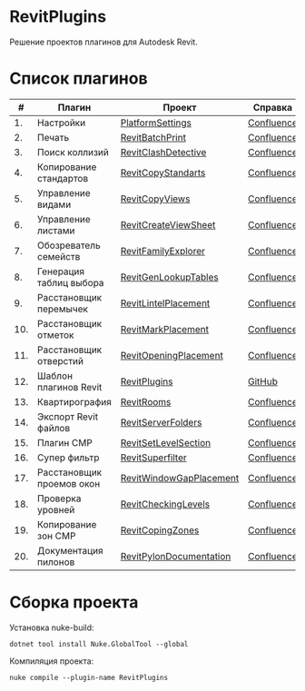 # RevitPlugins
Решение проектов плагинов для Autodesk Revit.

# Список плагинов

| #   | Плагин                    | Проект                                             | Справка                                                                 | Вкладка                                             | Панель        |
|-----|---------------------------|----------------------------------------------------|-------------------------------------------------------------------------|-----------------------------------------------------|---------------|
| 1.  | Настройки                 | [PlatformSettings](PlatformSettings)               | [Confluence](https://kb.a101.ru/pages/viewpage.action?pageId=67829987)  | [BIM](https://github.com/dosymep/BIMExtensions)     | Установки     |
| 2.  | Печать                    | [RevitBatchPrint](RevitBatchPrint)                 | [Confluence](https://kb.a101.ru/pages/viewpage.action?pageId=67829996)  | [BIM](https://github.com/dosymep/BIMExtensions)     | Листы         |
| 3.  | Поиск коллизий            | [RevitClashDetective](RevitClashDetective)         | [Confluence](https://kb.a101.ru/pages/viewpage.action?pageId=67830002)  | [BIM](https://github.com/dosymep/BIMExtensions)     | Проверки      |
| 4.  | Копирование стандартов    | [RevitCopyStandarts](RevitCopyStandarts)           | [Confluence](https://kb.a101.ru/pages/viewpage.action?pageId=67846251)  | [BIM](https://github.com/dosymep/BIMExtensions)     | Прочее        |
| 5.  | Управление видами         | [RevitCopyViews](RevitCopyViews)                   | [Confluence](https://kb.a101.ru/pages/viewpage.action?pageId=67829994)  | [BIM](https://github.com/dosymep/BIMExtensions)     | Виды          |
| 6.  | Управление листами        | [RevitCreateViewSheet](RevitCreateViewSheet)       | [Confluence](https://kb.a101.ru/pages/viewpage.action?pageId=67829996)  | [BIM](https://github.com/dosymep/BIMExtensions)     | Листы         |
| 7.  | Обозреватель семейств     | [RevitFamilyExplorer](RevitFamilyExplorer)         | [Confluence](https://kb.a101.ru/pages/viewpage.action?pageId=67829981)  | [Admin](https://github.com/dosymep/AdminExtensions) | Доработка     |
| 8.  | Генерация таблиц выбора   | [RevitGenLookupTables](RevitGenLookupTables)       | [Confluence](https://kb.a101.ru/pages/viewpage.action?pageId=67829981)  | [Admin](https://github.com/dosymep/AdminExtensions) | Доработка     |
| 9.  | Расстановщик перемычек    | [RevitLintelPlacement](RevitLintelPlacement)       | [Confluence](https://kb.a101.ru/pages/viewpage.action?pageId=67829981)  | [Admin](https://github.com/dosymep/AdminExtensions) | Доработка     |
| 10. | Расстановщик отметок      | [RevitMarkPlacement](RevitMarkPlacement)           | [Confluence](https://kb.a101.ru/pages/viewpage.action?pageId=67829985)  | [КР](https://github.com/dosymep/KRExtensions)       | Отметки       |
| 11. | Расстановщик отверстий    | [RevitOpeningPlacement](RevitOpeningPlacement)     | [Confluence](https://kb.a101.ru/pages/viewpage.action?pageId=67829981)  | [BIM](https://github.com/dosymep/BIMExtensions)     | ###           |
| 12. | Шаблон плагинов Revit     | [RevitPlugins](RevitPlugins)                       | [GitHub](https://github.com/dosymep/RevitPluginTemplate)                | ###                                                 | ###           |
| 13. | Квартирография            | [RevitRooms](RevitRooms)                           | [Confluence](https://kb.a101.ru/pages/viewpage.action?pageId=67841778)  | [АР](https://github.com/dosymep/ARExtensions)       | Квартирограия |
| 14. | Экспорт Revit файлов      | [RevitServerFolders](RevitServerFolders)           | [Confluence](https://kb.a101.ru/pages/viewpage.action?pageId=67830006)  | [BIM](https://github.com/dosymep/BIMExtensions)     | Экспорт       |
| 15. | Плагин СМР                | [RevitSetLevelSection](RevitSetLevelSection)       | [Confluence](https://kb.a101.ru/pages/viewpage.action?pageId=82619824)  | [BIM](https://github.com/dosymep/BIMExtensions)     | СМР           |
| 16. | Супер фильтр              | [RevitSuperfilter](RevitSuperfilter)               | [Confluence](https://kb.a101.ru/pages/viewpage.action?pageId=67829991)  | [BIM](https://github.com/dosymep/BIMExtensions)     | Выборка       |
| 17. | Расстановщик проемов окон | [RevitWindowGapPlacement](RevitWindowGapPlacement) | [Confluence](https://kb.a101.ru/pages/viewpage.action?pageId=67829981)  | [BIM](https://github.com/dosymep/BIMExtensions)     | ###           |
| 18. | Проверка уровней          | [RevitCheckingLevels](RevitCheckingLevels)         | [Confluence](https://kb.a101.ru/pages/viewpage.action?pageId=67844245)  | [BIM](https://github.com/dosymep/BIMExtensions)     | СМР           |
| 19. | Копирование зон СМР       | [RevitCopingZones](RevitCopingZones)               | [Confluence](https://kb.a101.ru/pages/viewpage.action?pageId=67844245)  | [BIM](https://github.com/dosymep/BIMExtensions)     | СМР           |
| 20. | Документация пилонов      | [RevitPylonDocumentation](RevitPylonDocumentation) | [Confluence](https://kb.a101.ru/pages/viewpage.action?pageId=67829985)  | [КР](https://github.com/dosymep/KRExtensions)       | Документация  |

# Сборка проекта

Установка nuke-build:
```
dotnet tool install Nuke.GlobalTool --global
```

Компиляция проекта:
```
nuke compile --plugin-name RevitPlugins
```